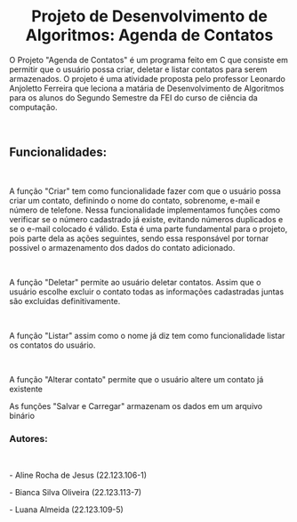 <h1 align= "center"> Projeto de Desenvolvimento de Algoritmos: Agenda de Contatos </h1>
<p> O Projeto "Agenda de Contatos" é um programa feito em C que consiste em permitir que o usuário possa criar, deletar e listar contatos para serem armazenados. O projeto é uma atividade proposta pelo professor Leonardo Anjoletto Ferreira que leciona a matária de Desenvolvimento de Algoritmos para os alunos do Segundo Semestre da FEI do curso de ciência da computação.</p> <br>
<h2>Funcionalidades:</h2> <br>
<p>A função "Criar" tem como funcionalidade fazer com que o usuário possa criar um contato, definindo o nome do contato, sobrenome, e-mail e número de telefone. Nessa funcionalidade implementamos funções como verificar se o número cadastrado já existe, evitando números duplicados e se o e-mail colocado é válido. Esta é uma parte fundamental para o projeto, pois parte dela as ações seguintes, sendo essa responsável por tornar possivel o armazenamento dos dados do contato adicionado.  </p> <br>
<p> A função "Deletar" permite ao usuário deletar contatos. Assim que o usuário escolhe excluir o contato todas as informações cadastradas juntas são excluidas definitivamente. </p> <br>
<p> A função "Listar" assim como o nome já diz tem como funcionalidade listar os contatos do usuário. </p> <br>
<p> A função "Alterar contato" permite que o usuário altere um contato já existente</p>
<p> As funções "Salvar e Carregar" armazenam os dados em um arquivo binário</p>

<h3>Autores:</h3> <br>
<p> - Aline Rocha de Jesus (22.123.106-1)</p> 
<p> - Bianca Silva Oliveira (22.123.113-7)</p> 
<p> - Luana Almeida (22.123.109-5)</p>
